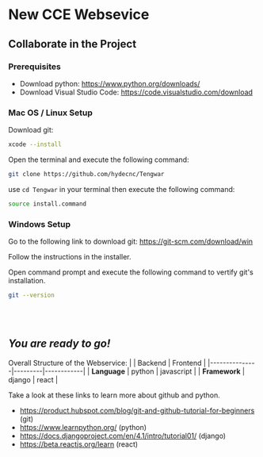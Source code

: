 # **New CCE Websevice**

## Collaborate in the Project
### **Prerequisites**
- Download python: https://www.python.org/downloads/
- Download Visual Studio Code: https://code.visualstudio.com/download

### **Mac OS / Linux Setup**
Download git: 
```sh
xcode --install 
 ```

Open the terminal and execute the following command:
```sh
git clone https://github.com/hydecnc/Tengwar
```

use ```cd Tengwar``` in your terminal then execute the following command:
```sh
source install.command
```

### **Windows Setup**
Go to the following link to download git: https://git-scm.com/download/win

Follow the instructions in the installer.

Open command prompt and execute the following command to vertify git's installation.
```sh
git --version
```

<br />
<br />


## ***You are ready to go!***

Overall Structure of the Webservice:
|               | Backend | Frontend   |
|---------------|---------|------------|
| **Language**  | python  | javascript |
| **Framework** | django  | react      |



Take a look at these links to learn more about github and python.
- https://product.hubspot.com/blog/git-and-github-tutorial-for-beginners (git)
- https://www.learnpython.org/ (python)
- https://docs.djangoproject.com/en/4.1/intro/tutorial01/ (django)
- https://beta.reactjs.org/learn (react)
